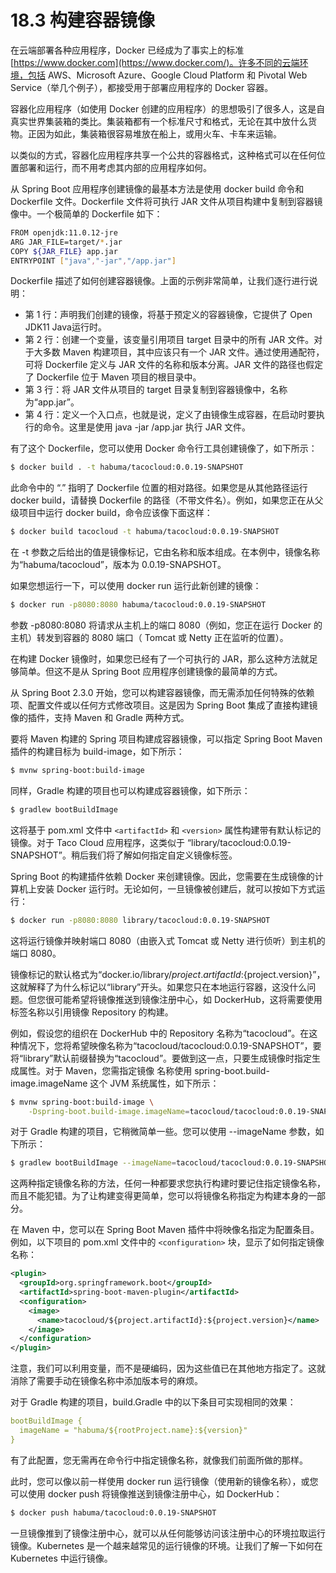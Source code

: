 # 18.3 构建容器镜像

在云端部署各种应用程序，Docker 已经成为了事实上的标准 [https://www.docker.com](https://www.docker.com/)。许多不同的云端环境，包括 AWS、Microsoft Azure、Google Cloud Platform 和 Pivotal Web Service（举几个例子），都接受用于部署应用程序的 Docker 容器。

容器化应用程序（如使用 Docker 创建的应用程序）的思想吸引了很多人，这是自真实世界集装箱的类比。集装箱都有一个标准尺寸和格式，无论在其中放什么货物。正因为如此，集装箱很容易堆放在船上，或用火车、卡车来运输。

以类似的方式，容器化应用程序共享一个公共的容器格式，这种格式可以在任何位置部署和运行，而不用考虑其内部的应用程序如何。

从 Spring Boot 应用程序创建镜像的最基本方法是使用 docker build 命令和 Dockerfile 文件。Dockerfile 文件将可执行 JAR 文件从项目构建中复制到容器镜像中。一个极简单的 Dockerfile 如下：

```bash
FROM openjdk:11.0.12-jre
ARG JAR_FILE=target/*.jar
COPY ${JAR_FILE} app.jar
ENTRYPOINT ["java","-jar","/app.jar"]
```

Dockerfile 描述了如何创建容器镜像。上面的示例非常简单，让我们逐行进行说明：

* 第 1 行：声明我们创建的镜像，将基于预定义的容器镜像，它提供了 Open JDK11 Java运行时。
* 第 2 行：创建一个变量，该变量引用项目 target 目录中的所有 JAR 文件。对于大多数 Maven 构建项目，其中应该只有一个 JAR 文件。通过使用通配符，可将 Dockerfile 定义与 JAR 文件的名称和版本分离。JAR 文件的路径也假定了 Dockerfile 位于 Maven 项目的根目录中。
* 第 3 行：将 JAR 文件从项目的 target 目录复制到容器镜像中，名称为“app.jar”。
* 第 4 行：定义一个入口点，也就是说，定义了由镜像生成容器，在启动时要执行的命令。这里是使用 java -jar /app.jar 执行 JAR 文件。

有了这个 Dockerfile，您可以使用 Docker 命令行工具创建镜像了，如下所示：

```bash
$ docker build . -t habuma/tacocloud:0.0.19-SNAPSHOT
```

此命令中的 “.” 指明了 Dockerfile 位置的相对路径。如果您是从其他路径运行 docker build，请替换 Dockerfile 的路径（不带文件名）。例如，如果您正在从父级项目中运行 docker build，命令应该像下面这样：

```bash
$ docker build tacocloud -t habuma/tacocloud:0.0.19-SNAPSHOT
```

在 -t 参数之后给出的值是镜像标记，它由名称和版本组成。在本例中，镜像名称为“habuma/tacocloud”，版本为 0.0.19-SNAPSHOT。

如果您想运行一下，可以使用 docker run 运行此新创建的镜像：

```bash
$ docker run -p8080:8080 habuma/tacocloud:0.0.19-SNAPSHOT
```

参数 -p8080:8080 将请求从主机上的端口 8080（例如，您正在运行 Docker 的主机）转发到容器的 8080 端口（ Tomcat 或 Netty 正在监听的位置）。

在构建 Docker 镜像时，如果您已经有了一个可执行的 JAR，那么这种方法就足够简单。但这不是从 Spring Boot 应用程序创建镜像的最简单的方式。

从 Spring Boot 2.3.0 开始，您可以构建容器镜像，而无需添加任何特殊的依赖项、配置文件或以任何方式修改项目。这是因为 Spring Boot 集成了直接构建镜像的插件，支持 Maven 和 Gradle 两种方式。

要将 Maven 构建的 Spring 项目构建成容器镜像，可以指定 Spring Boot Maven 插件的构建目标为 build-image，如下所示：

```bash
$ mvnw spring-boot:build-image
```

同样，Gradle 构建的项目也可以构建成容器镜像，如下所示：

```bash
$ gradlew bootBuildImage
```

这将基于 pom.xml 文件中 `<artifactId>` 和 `<version>` 属性构建带有默认标记的镜像。对于 Taco Cloud 应用程序，这类似于
“library/tacocloud:0.0.19-SNAPSHOT”。稍后我们将了解如何指定自定义镜像标签。

Spring Boot 的构建插件依赖 Docker 来创建镜像。因此，您需要在生成镜像的计算机上安装 Docker 运行时。无论如何，一旦镜像被创建后，就可以按如下方式运行：

```bash
$ docker run -p8080:8080 library/tacocloud:0.0.19-SNAPSHOT
```

这将运行镜像并映射端口 8080（由嵌入式 Tomcat 或 Netty 进行侦听）到主机的端口 8080。

镜像标记的默认格式为“docker.io/library/${project.artifactId}:${project.version}”，这就解释了为什么标记以“library”开头。如果您只在本地运行容器，这没什么问题。但您很可能希望将镜像推送到镜像注册中心，如 DockerHub，这将需要使用标签名称以引用镜像 Repository 的构建。

例如，假设您的组织在 DockerHub 中的 Repository 名称为“tacocloud”。在这种情况下，您将希望映像名称为“tacocloud/tacocloud:0.0.19-SNAPSHOT”，要将“library”默认前缀替换为“tacocloud”。要做到这一点，只要生成镜像时指定生成属性。对于 Maven，您需指定镜像
名称使用 spring-boot.build-image.imageName 这个 JVM 系统属性，如下所示：

```bash
$ mvnw spring-boot:build-image \
    -Dspring-boot.build-image.imageName=tacocloud/tacocloud:0.0.19-SNAPSHOT
```

对于 Gradle 构建的项目，它稍微简单一些。您可以使用 --imageName 参数，如下所示：

```bash
$ gradlew bootBuildImage --imageName=tacocloud/tacocloud:0.0.19-SNAPSHOT
```

这两种指定镜像名称的方法，任何一种都要求您执行构建时要记住指定镜像名称，而且不能犯错。为了让构建变得更简单，您可以将镜像名称指定为构建本身的一部分。

在 Maven 中，您可以在 Spring Boot Maven 插件中将映像名指定为配置条目。例如，以下项目的 pom.xml 文件中的 `<configuration>` 块，显示了如何指定镜像名称：

```xml
<plugin>
  <groupId>org.springframework.boot</groupId>
  <artifactId>spring-boot-maven-plugin</artifactId>
  <configuration>
    <image>
      <name>tacocloud/${project.artifactId}:${project.version}</name>
    </image>
  </configuration>
</plugin>
```

注意，我们可以利用变量，而不是硬编码，因为这些值已在其他地方指定了。这就消除了需要手动在镜像名称中添加版本号的麻烦。

对于 Gradle 构建的项目，build.Gradle 中的以下条目可实现相同的效果：

```yaml
bootBuildImage {
  imageName = "habuma/${rootProject.name}:${version}"
}
```

有了此配置，您无需再在命令行中指定镜像名称，就像我们前面所做的那样。

此时，您可以像以前一样使用 docker run 运行镜像（使用新的镜像名称），或您可以使用 docker push 将镜像推送到镜像注册中心，如
 DockerHub：

```bash
$ docker push habuma/tacocloud:0.0.19-SNAPSHOT
```

一旦镜像推到了镜像注册中心，就可以从任何能够访问该注册中心的环境拉取运行镜像。Kubernetes 是一个越来越常见的运行镜像的环境。让我们了解一下如何在 Kubernetes 中运行镜像。